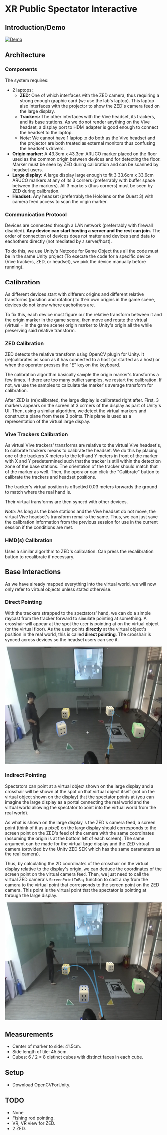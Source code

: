 # XR Public Spectator Interactive

## Introduction/Demo

[![Demo](https://img.youtube.com/vi/TY0tixBOBzg/0.jpg)](https://www.youtube.com/watch?v=TY0tixBOBzg&list=PLG6UT0XWAmnTg6YH4z-yfRCFUisKAga5l&index=1)

## Architecture

### Components

The system requires:

- 2 laptops:
  - **ZED:** One of which interfaces with the ZED camera, thus requiring a strong enough graphic card (we use the lab's laptop). This laptop also interfaces with the projector to show the ZED's camera feed on the large display.
  - **Trackers:** The other interfaces with the Vive headset, its trackers, and its base stations. As we do not render anything on the Vive headset, a display port to HDMI adapter is good enough to connect the headset to the laptop.
  - _Note:_ We cannot have 1 laptop to do both as the Vive headset and the projector are both treated as external monitors thus confusing the headset's drivers.
- **Origin marker:** A 43.3cm x 43.3cm ARUCO marker placed on the floor used as the common origin between devices and for detecting the floor. Marker must be seen by ZED during calibration and can be scanned by headset users.
- **Large display:** A large display large enough to fit 3 33.6cm x 33.6cm ARUCO markers at any of its 3 corners (preferrably with buffer space between the markers). All 3 markers (thus corners) must be seen by ZED during calibration.
- **Headset:** Any headset (preferrably the Hololens or the Quest 3) with camera feed access to scan the origin marker.

### Communication Protocol

Devices are connected through a LAN network (preferrably with firewall disabled). **Any device can start hosting a server and the rest can join.** The order of connection of devices does not matter and devices send data to eachothers directly (not mediated by a server/host).

To do this, we use Unity's Netcode for Game Object thus all the code must be in the same Unity project (To execute the code for a specific device (Vive trackers, ZED, or headset), we pick the device manually before running).

## Calibration

As different devices start with different origins and different relative transforms (position and rotation) to their own origins in the game scene, devices do not know where eachothers are.

To fix this, each device must figure out the relative transform between it and the origin marker in the game scene, then move and rotate the virtual (virtual = in the game scene) origin marker to Unity's origin all the while preserving said relative transform.

### ZED Calibration

ZED detects the relative transform using OpenCV plugin for Unity. It (re)calibrates as soon as it has connected to a host (or started as a host) or when the operator presses the "E" key on the keyboard.

The calibration algorithm basically sample the origin marker's transforms a few times. If there are too many outlier samples, we restart the calibration. If not, we use the samples to calculate the marker's average transform for calibration.

After ZED is (re)calibrated, the large display is calibrated right after. First, 3 markers appears on the screen at 3 corners of the display as part of Unity's UI. Then, using a similar algorithm, we detect the virtual markers and construct a plane from these 3 points. This plane is used as a representation of the virtual large display.

### Vive Trackers Calibration

As virtual Vive trackers' transforms are relative to the virtual Vive headset's, to calibrate trackers means to calibrate the headset. We do this by placing one of the trackers X meters to the left and Y meters in front of the marker with X and Y predetermined such that the tracker is still within the detection zone of the base stations. The orientation of the tracker should match that of the marker as well. Then, the operator can click the "Calibrate" button to calibrate the trackers and headset positions.

The tracker's virtual position is offsetted 0.03 meters torwards the ground to match where the real hand is.

Their virtual transforms are then synced with other devices.

_Note:_ As long as the base stations and the Vive headset do not move, the virtual Vive headset's transform remains the same. Thus, we can just save the calibration information from the previous session for use in the current session if the conditions are met.

### HMD(s) Calibration

Uses a similar algorithm to ZED's calibration. Can press the recalibration button to recalibrate if necessary.

## Base Interactions

As we have already mapped everything into the virtual world, we will now only refer to virtual objects unless stated otherwise.

### Direct Pointing

With the trackers strapped to the spectators' hand, we can do a simple raycast from the tracker forward to simulate pointing at something. A crosshair will appear at the spot the user is pointing at on the virtual object (or the virtual floor). As the user points **directly** at the virtual object's position in the real world, this is called **direct pointing**. The crosshair is synced across devices so the headset users can see it.

![Direct pointing](https://github.com/LeStolz/XR-Interactive/blob/main/Docs/direct.png)

### Indirect Pointing

Spectators can point at a virtual object shown on the large display and a crosshair will be shown at the spot on that virtual object itself (not on the virtual object shown on the display) that the spectator points at (you can imagine the large display as a portal connecting the real world and the virtual world allowing the spectator to point into the virtual world from the real world).

As what is shown on the large display is the ZED's camera feed, a screen point (think of it as a pixel) on the large display should corresponds to the screen point on the ZED's feed of the camera with the same coordinates (assuming the origin is at the bottom left of each screen). The same argument can be made for the virtual large display and the ZED virtual camera (provided by the Unity ZED SDK which has the same parameters as the real camera).

Thus, by calculating the 2D coordinates of the crosshair on the virtual display relative to the display's origin, we can deduce the coordinates of the screen point on the virtual camera feed. Then, we just need to call the virtual ZED camera's `ScreenPointToRay` function to cast a ray from the camera to the virtual point that corresponds to the screen point on the ZED camera. This point is the virtual point that the spectator is pointing at through the large display.

![Indirect pointing](https://github.com/LeStolz/XR-Interactive/blob/main/Docs/indirect.png)

## Measurements

- Center of marker to side: 41.5cm.
- Side length of tile: 45.5cm.
- Cubes: 6 / 2 \* 8 distinct cubes with distinct faces in each cube.

## Setup

- Download OpenCVForUnity.

## TODO

- None
- Fishing rod pointing.
- VR, VR view for ZED.
- 2 ZED.
